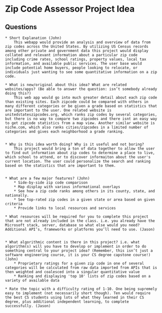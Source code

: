 # Zip Code Assessor Project Idea
## Questions
    * Short Explanation (John)
        This webapp would provide an analysis and overview of data from zip codes across the United States. By utilizing US Census records among other private and government data this project would display collated and relevant information about a particular zip code including crime rates, school ratings, property values, local tax information, and available public services. The user base would include potential home buyers, people looking to relocate, or individuals just wanting to see some quantitative information on a zip code.

    * What is new/original about this idea? What are related websites/apps? (Be able to answer the question: isn’t somebody already doing this?) 
        This web app would go into much greater detail about each zip code than existing sites. Each zipcode could be compared with others in many different categories or be given a grade based on statistics that are important to the user. One related website is unitedstateszipcodes.org, which ranks zip codes by several categories, but there is no way to compare two zipcodes and there isnt an easy way to get zipcode statistics from a map view. Another similar website is niche.com, which also ranks cities/zipcodes in a limited number of categories and gives each neighborhood a grade ranking.


    * Why is this idea worth doing? Why is it useful and not boring? 
        This project would bring a ton of data together to allow the user to find out information about zip codes to determine a place to live, which school to attend, or to discover informaiton about the user's current location. The user could personalize the search and ranking based on the statistics that are important to them. 


    * What are a few major features? (John)
        * Side-by-side zip code comparison
        * Map display with various informational overlays
        * See how a zip code ranks among others in its county, state, and nationally.
        * See top-rated zip codes in a given state or area based on given criteria
        * Provide links to local resources and services

    * What resources will be required for you to complete this project that are not already included in the class. i.e. you already have the Microsoft stack, server, database so what else would you need? Additional API’s, frameworks or platforms you’ll need to use. (Jason)


    * What algorithmic content is there in this project? i.e. what algorithm(s) will you have to develop or implement in order to do something central to your project idea? (Remember, this isn’t just a software engineering course, it is your CS degree capstone course!) (John)
        * Proprietary ratings for a given zip code in one of several categories will be calculated from raw data imported from APIs that is then weighted and coalesced into a singular quantitative value
        * Ranking and displaying 'top 10' lists of zip codes based on a variety of available data

    * Rate the topic with a difficulty rating of 1-10. One being supremely easy to implement (not necessarily short though). Ten would require the best CS students using lots of what they learned in their CS degree, plus additional independent learning, to complete successfully. (Jason)


    